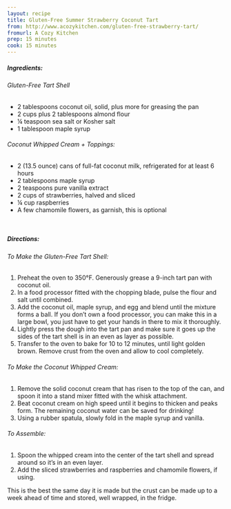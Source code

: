 ```yaml
---
layout: recipe
title: Gluten-Free Summer Strawberry Coconut Tart
from: http://www.acozykitchen.com/gluten-free-strawberry-tart/
fromurl: A Cozy Kitchen
prep: 15 minutes
cook: 15 minutes
---
```


##### Ingredients:

###### Gluten-Free Tart Shell
* 2 tablespoons coconut oil, solid, plus more for greasing the pan
* 2 cups plus 2 tablespoons almond flour
* ¼ teaspoon sea salt or Kosher salt
* 1 tablespoon maple syrup

###### Coconut Whipped Cream + Toppings:
* 2 (13.5 ounce) cans of full-fat coconut milk, refrigerated for at least 6 hours
* 2 tablespoons maple syrup
* 2 teaspoons pure vanilla extract
* 2 cups of strawberries, halved and sliced
* ¼ cup raspberries
* A few chamomile flowers, as garnish, this is optional 

<br>

##### Directions:

###### To Make the Gluten-Free Tart Shell:

1. Preheat the oven to 350°F. Generously grease a 9-inch tart pan with coconut oil.
2. In a food processor fitted with the chopping blade, pulse the flour and salt until combined. 
3. Add the coconut oil, maple syrup, and egg and blend until the mixture forms a ball. If you don’t own a food processor, you can make this in a large bowl, you just have to get your hands in there to mix it thoroughly.
4. Lightly press the dough into the tart pan and make sure it goes up the sides of the tart shell is in an even as layer as possible.
5. Transfer to the oven to bake for 10 to 12 minutes, until light golden brown. Remove crust from the oven and allow to cool completely.

###### To Make the Coconut Whipped Cream:

1. Remove the solid coconut cream that has risen to the top of the can, and spoon it into a stand mixer fitted with the whisk attachment. 
2. Beat coconut cream on high speed until it begins to thicken and peaks form. The remaining coconut water can be saved for drinking!
3. Using a rubber spatula, slowly fold in the maple syrup and vanilla.

###### To Assemble:
1. Spoon the whipped cream into the center of the tart shell and spread around so it’s in an even layer. 
2. Add the sliced strawberries and raspberries and chamomile flowers, if using. 

This is the best the same day it is made but the crust can be made up to a week ahead of time and stored, well wrapped, in the fridge. 
